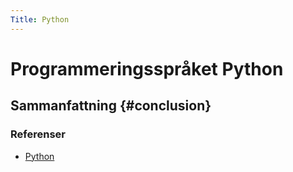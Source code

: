 ```yaml
---
Title: Python
---
```


Programmeringsspråket Python
===================================================================================================

Sammanfattning                                                                        {#conclusion}
---------------------------------------------------------------------------------------------------

### Referenser
* [Python](www.python.com)